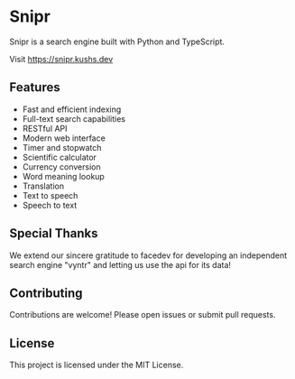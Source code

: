 # Snipr

Snipr is a search engine built with Python and TypeScript.

Visit https://snipr.kushs.dev

## Features

- Fast and efficient indexing
- Full-text search capabilities
- RESTful API
- Modern web interface
- Timer and stopwatch
- Scientific calculator
- Currency conversion
- Word meaning lookup
- Translation
- Text to speech
- Speech to text

## Special Thanks

We extend our sincere gratitude to facedev for developing an independent search engine "vyntr" and letting us use the api for its data!

## Contributing

Contributions are welcome! Please open issues or submit pull requests.

## License

This project is licensed under the MIT License.
